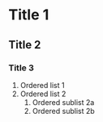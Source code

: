 # Title 1
## Title 2
### Title 3

1. Ordered list 1
1. Ordered list 2
   1. Ordered sublist 2a
   1. Ordered sublist 2b
   
